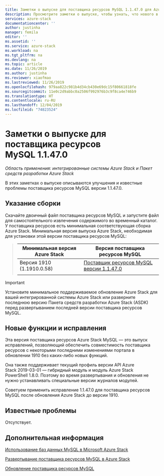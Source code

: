 ```yaml
---
title: Заметки о выпуске для поставщика ресурсов MySQL 1.1.47.0 для Azure Stack | Документация Майкрософт
description: Просмотрите заметки о выпуске, чтобы узнать, что нового в обновлении поставщика ресурсов MySQL 1.1.47.0 для Azure Stack.
services: azure-stack
documentationcenter: ''
author: justinha
manager: femila
editor: ''
ms.assetid: ''
ms.service: azure-stack
ms.workload: na
ms.tgt_pltfrm: na
ms.devlang: na
ms.topic: article
ms.date: 11/26/2019
ms.author: justinha
ms.reviewer: xiaofmao
ms.lastreviewed: 11/26/2019
ms.openlocfilehash: 979aa822c981b4d34cb430e69dc15f80661818fe
ms.sourcegitcommit: 11e0c2d9abbc0a2506f992976b3c9f8ca4e746b9
ms.translationtype: HT
ms.contentlocale: ru-RU
ms.lasthandoff: 12/04/2019
ms.locfileid: "74823524"
---
```

# <a name="mysql-resource-provider-11470-release-notes"></a>Заметки о выпуске для поставщика ресурсов MySQL 1.1.47.0

*Область применения: интегрированные системы Azure Stack и Пакет средств разработки Azure Stack*

В этих заметках о выпуске описываются улучшения и известные проблемы поставщика ресурсов MySQL версии 1.1.47.0.

## <a name="build-reference"></a>Указание сборки
Скачайте двоичный файл поставщика ресурсов MySQL и запустите файл для самостоятельного извлечения содержимого во временный каталог. У поставщика ресурсов есть минимальная соответствующая сборка Azure Stack. Минимальная версия выпуска Azure Stack, необходимая для установки этой версии поставщика ресурсов MySQL:

> |Минимальная версия Azure Stack|Версия поставщика ресурсов MySQL|
> |-----|-----|
> |Версия 1910 (1.1910.0.58)|[Поставщик ресурсов MySQL версии 1.1.47.0](https://aka.ms/azurestackmysqlrp11470)|  
> |     |     |

> [!IMPORTANT]
> Установите минимальное поддерживаемое обновление Azure Stack для вашей интегрированной системы Azure Stack или разверните последнюю версию Пакета средств разработки Azure Stack (ASDK) перед развертыванием последней версии поставщика ресурсов MySQL.

## <a name="new-features-and-fixes"></a>Новые функции и исправления

Эта версия поставщика ресурсов Azure Stack MySQL — это выпуск исправлений, позволяющий обеспечить совместимость поставщика ресурсов с некоторыми последними изменениями портала в обновлении 1910 без каких-либо новых функций.

Она также поддерживает текущий профиль версии API Azure Stack 2019-03-01 — гибридный модуль и модуль Azure Stack PowerShell 1.8.0. Поэтому во время развертывания и обновления не нужно устанавливать специальные версии журналов модулей.

Советуем применить исправление 1.1.47.0 для поставщика ресурсов MySQL после обновления Azure Stack до версии 1910.

## <a name="known-issues"></a>Известные проблемы

Отсутствует.

## <a name="next-steps"></a>Дополнительная информация
[Использование баз данных MySQL в Microsoft Azure Stack](azure-stack-mysql-resource-provider.md)

[Развертывание поставщика ресурсов MySQL в Azure Stack](azure-stack-mysql-resource-provider-deploy.md#prerequisites)

[Обновление поставщика ресурсов MySQL](azure-stack-mysql-resource-provider-update.md) 
